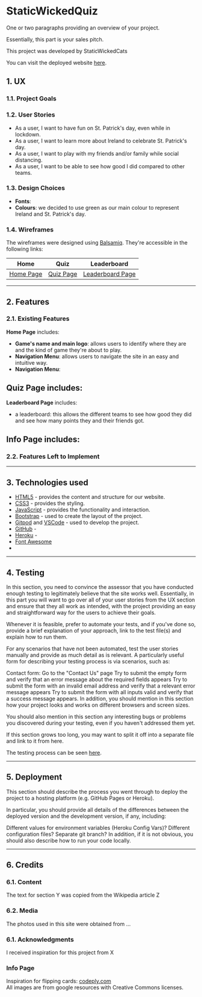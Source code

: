 # StaticWickedQuiz

One or two paragraphs providing an overview of your project.

Essentially, this part is your sales pitch.

This project was developed by StaticWickedCats

You can visit the deployed website [here](https://staticwickedquiz.herokuapp.com/).


## 1. UX

### 1.1. Project Goals


### 1.2. User Stories
- As a user, I want to have fun on St. Patrick's day, even while in lockdown.
- As a user, I want to learn more about Ireland to celebrate St. Patrick's day.
- As a user, I want to play with my friends and/or family while social distancing.
- As a user, I want to be able to see how good I did compared to other teams.

### 1.3. Design Choices

- **Fonts**: 
- **Colours**: we decided to use green as our main colour to represent Ireland and St. Patrick's day.

### 1.4. Wireframes
The wireframes were designed using [Balsamiq](https://balsamiq.com/). They're accessible in the following links:

|    Home   |    Quiz    |    Leaderboard    |
|    :----:    |     :----:   |    :----:    |
| [Home Page](wireframes/home.png) | [Quiz Page](wireframes/quiz.png) | [Leaderboard Page](wireframes/leaderboard.png) |
---

## 2. Features

### 2.1. Existing Features

**Home Page** includes:
- **Game's name and main logo**: allows users to identify where they are and the kind of game they're about to play.
- **Navigation Menu**: allows users to navigate the site in an easy and intuitive way.
- **Navigation Menu**:

**Quiz Page** includes:
- 

**Leaderboard Page** includes:
- a leaderboard: this allows the different teams to see how good they did and see how many points they and their friends got.

**Info Page** includes:
- 

### 2.2. Features Left to Implement


---

## 3. Technologies used

- [HTML5](https://html.com/) - provides the content and structure for our website.
- [CSS3](http://www.css3.info/) - provides the styling.
- [JavaScript](https://www.javascript.com/) - provides the functionality and interaction.
- [Bootstrap](https://getbootstrap.com/) - used to create the layout of the project.
- [Gitpod](https://gitpod.io/) and [VSCode](https://code.visualstudio.com/) - used to develop the project.
- [GitHub](https://github.com/) - 
- [Heroku]() -
- [Font Awesome](https://fontawesome.com/) 
-

---

## 4. Testing

In this section, you need to convince the assessor that you have conducted enough testing to legitimately believe that the site works well. Essentially, in this part you will want to go over all of your user stories from the UX section and ensure that they all work as intended, with the project providing an easy and straightforward way for the users to achieve their goals.

Whenever it is feasible, prefer to automate your tests, and if you've done so, provide a brief explanation of your approach, link to the test file(s) and explain how to run them.

For any scenarios that have not been automated, test the user stories manually and provide as much detail as is relevant. A particularly useful form for describing your testing process is via scenarios, such as:

Contact form:
Go to the "Contact Us" page
Try to submit the empty form and verify that an error message about the required fields appears
Try to submit the form with an invalid email address and verify that a relevant error message appears
Try to submit the form with all inputs valid and verify that a success message appears.
In addition, you should mention in this section how your project looks and works on different browsers and screen sizes.

You should also mention in this section any interesting bugs or problems you discovered during your testing, even if you haven't addressed them yet.

If this section grows too long, you may want to split it off into a separate file and link to it from here.


The testing process can be seen [here](TESTING.md).

---

## 5. Deployment

This section should describe the process you went through to deploy the project to a hosting platform (e.g. GitHub Pages or Heroku).

In particular, you should provide all details of the differences between the deployed version and the development version, if any, including:

Different values for environment variables (Heroku Config Vars)?
Different configuration files?
Separate git branch?
In addition, if it is not obvious, you should also describe how to run your code locally.

---

## 6. Credits
### 6.1. Content
The text for section Y was copied from the Wikipedia article Z

### 6.2. Media

The photos used in this site were obtained from ...

### 6.1. Acknowledgments

I received inspiration for this project from X


### Info Page
Inspiration for flipping cards: [codeply.com](https://www.codeply.com/go/roydoXgaLr/bootstrap-4-flip-cards)<br>
All images are from google resources with Creative Commons licenses.


